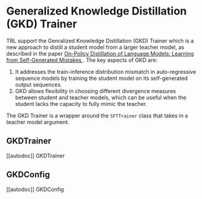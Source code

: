 # Generalized Knowledge Distillation (GKD) Trainer

TRL support the Genralized Knowledge Distillation (GKD) Trainer which is a new approach to distill a student model from a larger teacher model, as described in the paper [On-Policy Distillation of Language Models: Learning from Self-Generated Mistakes
](https://arxiv.org/abs/2306.13649).  The key aspects of GKD are:
1. It addresses the train-inference distribution mismatch in auto-regressive sequence models by training the student model on its self-generated output sequences.
2. GKD allows flexibility in choosing different divergence measures between student and teacher models, which can be useful when the student lacks the capacity to fully mimic the teacher.


The GKD Trainer is a wrapper around the `SFTTrainer` class that takes in a teacher model argument.



## GKDTrainer

[[autodoc]] GKDTrainer

## GKDConfig

[[autodoc]] GKDConfig
